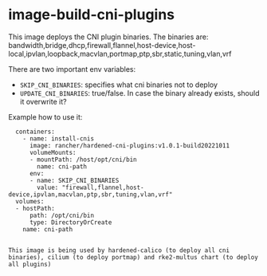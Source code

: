 # image-build-cni-plugins

This image deploys the CNI plugin binaries. The binaries are: bandwidth,bridge,dhcp,firewall,flannel,host-device,host-local,ipvlan,loopback,macvlan,portmap,ptp,sbr,static,tuning,vlan,vrf

There are two important env variables:
* `SKIP_CNI_BINARIES`: specifies what cni binaries not to deploy
* `UPDATE_CNI_BINARIES`: true/false. In case the binary already exists, should it overwrite it?

Example how to use it:

```
  containers:
    - name: install-cnis
      image: rancher/hardened-cni-plugins:v1.0.1-build20221011
      volumeMounts:
      - mountPath: /host/opt/cni/bin
        name: cni-path
      env:
      - name: SKIP_CNI_BINARIES
        value: "firewall,flannel,host-device,ipvlan,macvlan,ptp,sbr,tuning,vlan,vrf"
  volumes:
  - hostPath:
      path: /opt/cni/bin
      type: DirectoryOrCreate
    name: cni-path


This image is being used by hardened-calico (to deploy all cni binaries), cilium (to deploy portmap) and rke2-multus chart (to deploy all plugins)
